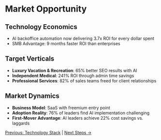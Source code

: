 # Market Opportunity

## Technology Economics
* AI backoffice automation now delivering 3.7x ROI for every dollar spent
* SMB Advantage: 9 months faster ROI than enterprises

## Target Verticals
* **Luxury Vacation & Recreation**: 65% better SEO results with AI
* **Independent Medical**: 241% ROI through admin time savings
* **Professional Services**: 82% of sales teams freed for client relationships

## Market Dynamics
* **Business Model**: SaaS with freemium entry point
* **Adoption Reality**: 76% of leaders find AI implementation challenging
* **First-Mover Advantage**: AI leaders achieve 22% cost savings vs. laggards

[Previous: Technology Stack](#tech-stack) | [Next Steps →](#next-steps)

